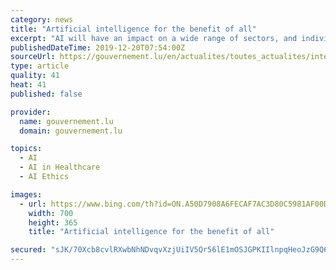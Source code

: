 ```yaml
---
category: news
title: "Artificial intelligence for the benefit of all"
excerpt: "AI will have an impact on a wide range of sectors, and individuals can benefit from it through assisted living, decision-making, health care, mobility and much more. If artificial intelligence is used to treat the huge amount of mobility data that is collected every day, for example, it can help make travel safer, support traffic management and ..."
publishedDateTime: 2019-12-20T07:54:00Z
sourceUrl: https://gouvernement.lu/en/actualites/toutes_actualites/interviews/2019/12-decembre/20-bettel-happen.html
type: article
quality: 41
heat: 41
published: false

provider:
  name: gouvernement.lu
  domain: gouvernement.lu

topics:
  - AI
  - AI in Healthcare
  - AI Ethics

images:
  - url: https://www.bing.com/th?id=ON.A50D7908A6FECAF7AC3D80C5981AF00D
    width: 700
    height: 365
    title: "Artificial intelligence for the benefit of all"

secured: "sJK/70Xcb8cvlRXwbNhNDvqvXzjUiIV5Qr56lE1mOSJGPKIIlnpqHeoJzG9Q6tDywtqwRz19zFxDXZPxPC4lRfW1N2ndE0vfR/t4BczF7Dt4+i3JEDEDIN+6pkQOJ1u/Df9hG8xm3J5dyGcVCBkgq7aFHO0AdCY+xrvFB+2X++/MD257HNBJslzidQUlBcnCZJyrwBWTeVMBrJv1g2YlXFMiLYrWb6mHGDHzMC97oqtpANj9jVwQTmw/IHgsFRCDC6Pd6jTG/JnPmP5A5m5X0A==;CyxeY3rjOWMDDUA92XUbWw=="
---
```


